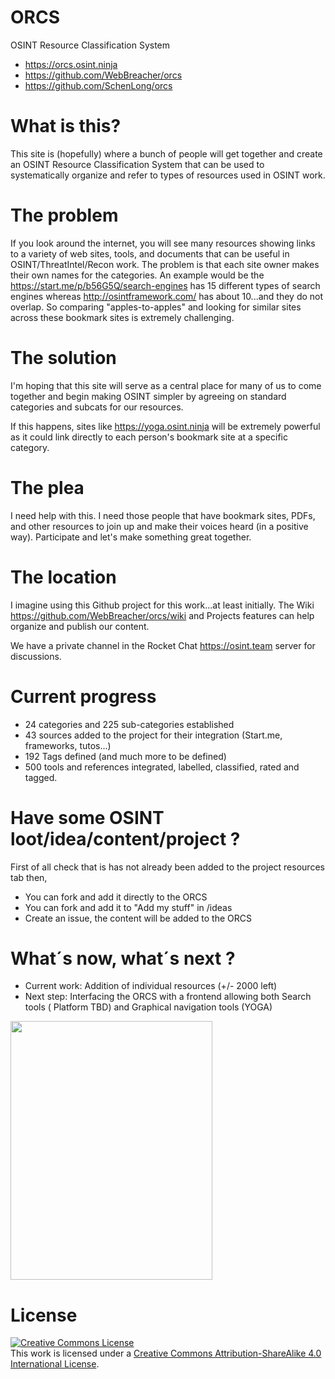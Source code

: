 # ORCS
OSINT Resource Classification System
  - https://orcs.osint.ninja
  - https://github.com/WebBreacher/orcs 
  - https://github.com/SchenLong/orcs 

# What is this?
This site is (hopefully) where a bunch of people will get together and create an OSINT Resource Classification System that can be used to systematically organize and refer to types of resources used in OSINT work.

# The problem
If you look around the internet, you will see many resources showing links to a variety of web sites, tools, and documents that can be useful in OSINT/ThreatIntel/Recon work. The problem is that each site owner makes their own names for the categories. An example would be the https://start.me/p/b56G5Q/search-engines has 15 different types of search engines whereas http://osintframework.com/ has about 10...and they do not overlap. So comparing "apples-to-apples" and looking for similar sites across these bookmark sites is extremely challenging. 

# The solution
I'm hoping that this site will serve as a central place for many of us to come together and begin making OSINT simpler by agreeing on standard categories and subcats for our resources.

If this happens, sites like https://yoga.osint.ninja will be extremely powerful as it could link directly to each person's bookmark site at a specific category. 

# The plea
I need help with this. I need those people that have bookmark sites, PDFs, and other resources to join up and make their voices heard (in a positive way). Participate and let's make something great together.

# The location
I imagine using this Github project for this work...at least initially. The Wiki https://github.com/WebBreacher/orcs/wiki and Projects features can help organize and publish our content.

We have a private channel in the Rocket Chat https://osint.team server for discussions.

# Current progress
- 24 categories and 225 sub-categories established
- 43 sources added to the project for their integration (Start.me, frameworks, tutos...)
- 192 Tags defined (and much more to be defined)
- 500 tools and references integrated, labelled, classified, rated and tagged. 

# Have some OSINT loot/idea/content/project ?
First of all check that is has not already been added to the project resources tab then, 
- You can fork and add it directly to the ORCS
- You can fork and add it to "Add my stuff" in /ideas
- Create an issue, the content will be added to the ORCS

# What´s now, what´s next ?
- Current work: Addition of individual resources (+/- 2000 left)
- Next step: Interfacing the ORCS with a frontend allowing both Search tools ( Platform TBD) and Graphical navigation tools (YOGA)

<img height=414px width=323px src=https://raw.githubusercontent.com/WebBreacher/orcs/master/ideas/orcs_logo.png>

# License
<a rel="license" href="http://creativecommons.org/licenses/by-sa/4.0/"><img alt="Creative Commons License" style="border-width:0" src="https://i.creativecommons.org/l/by-sa/4.0/88x31.png" /></a><br />This work is licensed under a <a rel="license" href="http://creativecommons.org/licenses/by-sa/4.0/">Creative Commons Attribution-ShareAlike 4.0 International License</a>.
